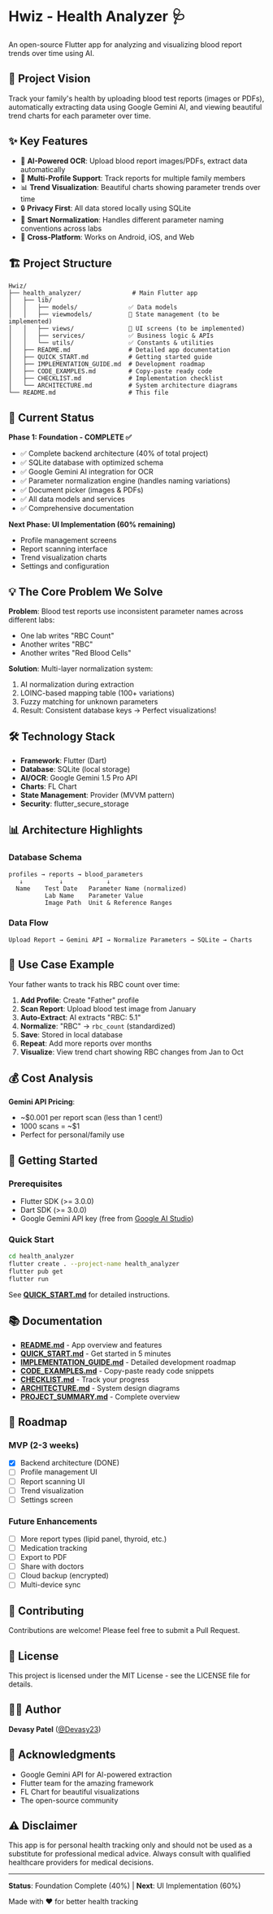 # Hwiz - Health Analyzer 🩺

An open-source Flutter app for analyzing and visualizing blood report trends over time using AI.

## 🎯 Project Vision

Track your family's health by uploading blood test reports (images or PDFs), automatically extracting data using Google Gemini AI, and viewing beautiful trend charts for each parameter over time.

## ✨ Key Features

- 📸 **AI-Powered OCR**: Upload blood report images/PDFs, extract data automatically
- 👥 **Multi-Profile Support**: Track reports for multiple family members
- 📊 **Trend Visualization**: Beautiful charts showing parameter trends over time
- 🔒 **Privacy First**: All data stored locally using SQLite
- 🎯 **Smart Normalization**: Handles different parameter naming conventions across labs
- 📱 **Cross-Platform**: Works on Android, iOS, and Web

## 🏗️ Project Structure

```
Hwiz/
├── health_analyzer/              # Main Flutter app
│   ├── lib/
│   │   ├── models/              ✅ Data models
│   │   ├── viewmodels/          📁 State management (to be implemented)
│   │   ├── views/               📁 UI screens (to be implemented)
│   │   ├── services/            ✅ Business logic & APIs
│   │   └── utils/               ✅ Constants & utilities
│   ├── README.md                # Detailed app documentation
│   ├── QUICK_START.md           # Getting started guide
│   ├── IMPLEMENTATION_GUIDE.md  # Development roadmap
│   ├── CODE_EXAMPLES.md         # Copy-paste ready code
│   ├── CHECKLIST.md             # Implementation checklist
│   └── ARCHITECTURE.md          # System architecture diagrams
└── README.md                    # This file
```

## 🚀 Current Status

**Phase 1: Foundation - COMPLETE ✅**
- ✅ Complete backend architecture (40% of total project)
- ✅ SQLite database with optimized schema
- ✅ Google Gemini AI integration for OCR
- ✅ Parameter normalization engine (handles naming variations)
- ✅ Document picker (images & PDFs)
- ✅ All data models and services
- ✅ Comprehensive documentation

**Next Phase: UI Implementation (60% remaining)**
- Profile management screens
- Report scanning interface
- Trend visualization charts
- Settings and configuration

## 💡 The Core Problem We Solve

**Problem**: Blood test reports use inconsistent parameter names across different labs:
- One lab writes "RBC Count"
- Another writes "RBC"
- Another writes "Red Blood Cells"

**Solution**: Multi-layer normalization system:
1. AI normalization during extraction
2. LOINC-based mapping table (100+ variations)
3. Fuzzy matching for unknown parameters
4. Result: Consistent database keys → Perfect visualizations!

## 🛠️ Technology Stack

- **Framework**: Flutter (Dart)
- **Database**: SQLite (local storage)
- **AI/OCR**: Google Gemini 1.5 Pro API
- **Charts**: FL Chart
- **State Management**: Provider (MVVM pattern)
- **Security**: flutter_secure_storage

## 📊 Architecture Highlights

### Database Schema
```
profiles → reports → blood_parameters
   ↓          ↓            ↓
  Name    Test Date   Parameter Name (normalized)
          Lab Name    Parameter Value
          Image Path  Unit & Reference Ranges
```

### Data Flow
```
Upload Report → Gemini API → Normalize Parameters → SQLite → Charts
```

## 🎯 Use Case Example

Your father wants to track his RBC count over time:

1. **Add Profile**: Create "Father" profile
2. **Scan Report**: Upload blood test image from January
3. **Auto-Extract**: AI extracts "RBC: 5.1"
4. **Normalize**: "RBC" → `rbc_count` (standardized)
5. **Save**: Stored in local database
6. **Repeat**: Add more reports over months
7. **Visualize**: View trend chart showing RBC changes from Jan to Oct

## 💰 Cost Analysis

**Gemini API Pricing**:
- ~$0.001 per report scan (less than 1 cent!)
- 1000 scans = ~$1
- Perfect for personal/family use

## 🚦 Getting Started

### Prerequisites
- Flutter SDK (>= 3.0.0)
- Dart SDK (>= 3.0.0)
- Google Gemini API key (free from [Google AI Studio](https://makersuite.google.com/app/apikey))

### Quick Start
```bash
cd health_analyzer
flutter create . --project-name health_analyzer
flutter pub get
flutter run
```

See **[QUICK_START.md](health_analyzer/QUICK_START.md)** for detailed instructions.

## 📚 Documentation

- **[README.md](health_analyzer/README.md)** - App overview and features
- **[QUICK_START.md](health_analyzer/QUICK_START.md)** - Get started in 5 minutes
- **[IMPLEMENTATION_GUIDE.md](health_analyzer/IMPLEMENTATION_GUIDE.md)** - Detailed development roadmap
- **[CODE_EXAMPLES.md](health_analyzer/CODE_EXAMPLES.md)** - Copy-paste ready code snippets
- **[CHECKLIST.md](health_analyzer/CHECKLIST.md)** - Track your progress
- **[ARCHITECTURE.md](health_analyzer/ARCHITECTURE.md)** - System design diagrams
- **[PROJECT_SUMMARY.md](health_analyzer/PROJECT_SUMMARY.md)** - Complete overview

## 🎯 Roadmap

### MVP (2-3 weeks)
- [x] Backend architecture (DONE)
- [ ] Profile management UI
- [ ] Report scanning UI
- [ ] Trend visualization
- [ ] Settings screen

### Future Enhancements
- [ ] More report types (lipid panel, thyroid, etc.)
- [ ] Medication tracking
- [ ] Export to PDF
- [ ] Share with doctors
- [ ] Cloud backup (encrypted)
- [ ] Multi-device sync

## 🤝 Contributing

Contributions are welcome! Please feel free to submit a Pull Request.

## 📄 License

This project is licensed under the MIT License - see the LICENSE file for details.

## 👨‍💻 Author

**Devasy Patel** ([@Devasy23](https://github.com/Devasy23))

## 🙏 Acknowledgments

- Google Gemini API for AI-powered extraction
- Flutter team for the amazing framework
- FL Chart for beautiful visualizations
- The open-source community

## ⚠️ Disclaimer

This app is for personal health tracking only and should not be used as a substitute for professional medical advice. Always consult with qualified healthcare providers for medical decisions.

---

**Status**: Foundation Complete (40%) | **Next**: UI Implementation (60%)

Made with ❤️ for better health tracking
